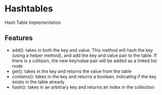 # Hashtables
Hash Table Implementation

## Features
- add(): takes in both the key and value. This method will hash the key (using a helper method), and add the key and value pair to the table. If there is a collision, the new key/value pair will be added as a linked list node
- get(): takes in the key and returns the value from the table
- contains(): takes in the key and returns a boolean, indicating if the key exists in the table already
- hash(): takes in an arbitrary key and returns an index in the collection